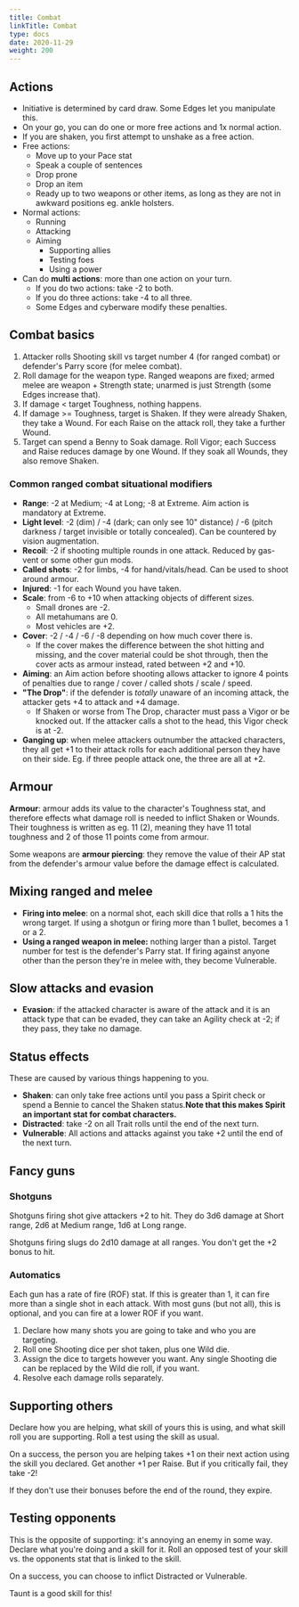 ```yaml
---
title: Combat
linkTitle: Combat
type: docs
date: 2020-11-29
weight: 200
---
```


## Actions

* Initiative is determined by card draw. Some Edges let you manipulate this.
* On your go, you can do one or more free actions and 1x normal action.
* If you are shaken, you first attempt to unshake as a free action.
* Free actions:
	* Move up to your Pace stat
	* Speak a couple of sentences
	* Drop prone
	* Drop an item
	* Ready up to two weapons or other items, as long as they are not in awkward positions eg. ankle holsters.
* Normal actions:
  * Running
  * Attacking
  * Aiming
	* Supporting allies
	* Testing foes
	* Using a power
* Can do **multi actions**: more than one action on your turn.
	* If you do two actions: take -2 to both.
	* If you do three actions: take -4 to all three.
	* Some Edges and cyberware modify these penalties.

## Combat basics

1. Attacker rolls Shooting skill vs target number 4 (for ranged combat) or defender's Parry score (for melee combat).
2. Roll damage for the weapon type. Ranged weapons are fixed; armed melee are weapon + Strength state; unarmed is just Strength (some Edges increase that).
3. If damage < target Toughness, nothing happens.
4. If damage >= Toughness, target is Shaken. If they were already Shaken, they take a Wound. For each Raise on the attack roll, they take a further Wound. 
5. Target can spend a Benny to Soak damage. Roll Vigor; each Success and Raise reduces damage by one Wound. If they soak all Wounds, they also remove Shaken.

### Common ranged combat situational modifiers

* **Range**: -2 at Medium; -4 at Long; -8 at Extreme. Aim action is mandatory at Extreme.
* **Light level**: -2 (dim) / -4 (dark; can only see 10" distance) / -6 (pitch darkness / target invisible or totally concealed). Can be countered by vision augmentation.
* **Recoil**: -2 if shooting multiple rounds in one attack. Reduced by gas-vent or some other gun mods.
* **Called shots**: -2 for limbs, -4 for hand/vitals/head. Can be used to shoot around armour.
* **Injured**: -1 for each Wound you have taken. 
* **Scale**: from -6 to +10 when attacking objects of different sizes. 
  * Small drones are -2.
  * All metahumans are 0.
  * Most vehicles are +2. 
* **Cover**: -2 / -4 / -6 / -8 depending on how much cover there is. 
  * If the cover makes the difference between the shot hitting and missing, and the cover material could be shot through, then the cover acts as armour instead, rated between +2 and +10.
* **Aiming**: an Aim action before shooting allows attacker to ignore 4 points of penalties due to range / cover / called shots / scale / speed.
* **"The Drop"**: if the defender is *totally* unaware of an incoming attack, the attacker gets +4 to attack and +4 damage.
	* If Shaken or worse from The Drop, character must pass a Vigor or be knocked out. If the attacker calls a shot to the head, this Vigor check is at -2. 
* **Ganging up**: when melee attackers outnumber the attacked characters, they all get +1 to their attack rolls for each additional person they have on their side. Eg. if three people attack one, the three are all at +2. 

## Armour

**Armour**: armour adds its value to the character's Toughness stat, and therefore effects what damage roll is needed to inflict Shaken or Wounds. Their toughness is written as eg. 11 (2), meaning they have 11 total toughness and 2 of those 11 points come from armour.

Some weapons are **armour piercing**: they remove the value of their AP stat from the defender's armour value before the damage effect is calculated.

## Mixing ranged and melee

* **Firing into melee**: on a normal shot, each skill dice that rolls a 1 hits the wrong target. If using a shotgun or firing more than 1 bullet, becomes a 1 or a 2.
* **Using a ranged weapon in melee:** nothing larger than a pistol. Target number for test is the defender's Parry stat. If firing against anyone other than the person they're in melee with, they become Vulnerable.

## Slow attacks and evasion

* **Evasion**: if the attacked character is aware of the attack and it is an attack type that can be evaded, they can take an Agility check at -2; if they pass, they take no damage. 

## Status effects

These are caused by various things happening to you.

* **Shaken**: can only take free actions until you pass a Spirit check or spend a Bennie to cancel the Shaken status.**Note that this makes Spirit an important stat for combat characters.**
* **Distracted**: take -2 on all Trait rolls until the end of the next turn.
* **Vulnerable**: All actions and attacks against you take +2 until the end of the next turn.

## Fancy guns

### Shotguns

Shotguns firing shot give attackers +2 to hit. They do 3d6 damage at Short range, 2d6 at Medium range, 1d6 at Long range.

Shotguns firing slugs do 2d10 damage at all ranges. You don't get the +2 bonus to hit.

### Automatics

Each gun has a rate of fire (ROF) stat. If this is greater than 1, it can fire more than a single shot in each attack. With most guns (but not all), this is optional, and you can fire at a lower ROF if you want.

1. Declare how many shots you are going to take and who you are targeting.
2. Roll one Shooting dice per shot taken, plus one Wild die.
3. Assign the dice to targets however you want. Any single Shooting die can be replaced by the Wild die roll, if you want.
4. Resolve each damage rolls separately.

## Supporting others

Declare how you are helping, what skill of yours this is using, and what skill roll you are supporting. Roll a test using the skill as usual.

On a success, the person you are helping takes +1 on their next action using the skill you declared. Get another +1 per Raise. But if you critically fail, they take -2!

If they don't use their bonuses before the end of the round, they expire.

## Testing opponents

This is the opposite of supporting: it's annoying an enemy in some way. Declare what you're doing and a skill for it. Roll an opposed test of your skill vs. the opponents stat that is linked to the skill.

On a success, you can choose to inflict Distracted or Vulnerable.

Taunt is a good skill for this!


